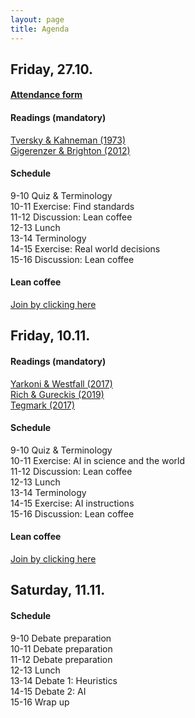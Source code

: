 ```yaml
---
layout: page
title: Agenda
---
```


<link rel="stylesheet" href="https://cdnjs.cloudflare.com/ajax/libs/font-awesome/4.7.0/css/font-awesome.min.css">

<style>
e {
  font-size: 1.5em;
  font-weight: 900;
}
</style>


## Friday, 27.10.

#### <a href="https://forms.gle/LMj5FE34rM6vwStk6">Attendance form</a>

#### Readings (mandatory)

<a href="https://dwulff.github.io/DI_2022Autumn/assets/pdf/Tversky&Kahneman1973Heuristics&Biases.pdf">Tversky & Kahneman (1973)</a><br>
<a href="https://dwulff.github.io/DI_2022Autumn/assets/pdf/GigerenzerBrighton2012.pdf">Gigerenzer & Brighton (2012)</a>

#### Schedule

9-10	Quiz & Terminology<br>
10-11	Exercise: Find standards<br>
11-12	Discussion: Lean coffee<br>
12-13	Lunch<br>
13-14	Terminology<br>
14-15	Exercise: Real world decisions<br>
15-16	Discussion: Lean coffee<br>

#### Lean coffee

<a href="https://www.leancoffeetable.com/TaskBoard/View/c9150eed-8a81-4214-a7d0-0448a58116a0?guest=true">Join by clicking here</a>

## Friday, 10.11.

#### Readings (mandatory)

<a href="https://dwulff.github.io/DI_2022Autumn/assets/pdf/YarkoniWestfall2017.pdf">Yarkoni & Westfall (2017)</a><br>
<a href="https://dwulff.github.io/DI_2022Autumn/assets/pdf/RichGureckis2019.pdf">Rich & Gureckis (2019)</a><br>
<a href="https://dwulff.github.io/DI_2022Autumn/assets/pdf/Tegmark2017Omegas.pdf">Tegmark (2017)</a>

#### Schedule

9-10	Quiz & Terminology<br>
10-11	Exercise: AI in science and the world<br>
11-12	Discussion: Lean coffee<br>
12-13	Lunch<br>
13-14	Terminology<br>
14-15	Exercise: AI instructions<br>
15-16	Discussion: Lean coffee

#### Lean coffee

<a href="https://www.leancoffeetable.com/TaskBoard/View/c9150eed-8a81-4214-a7d0-0448a58116a0?guest=true">Join by clicking here</a>

## Saturday, 11.11.

#### Schedule

9-10	Debate preparation<br>
10-11	Debate preparation<br>
11-12	Debate preparation<br>
12-13	Lunch<br>
13-14	Debate 1: Heuristics<br>
14-15	Debate 2: AI<br>
15-16	Wrap up

